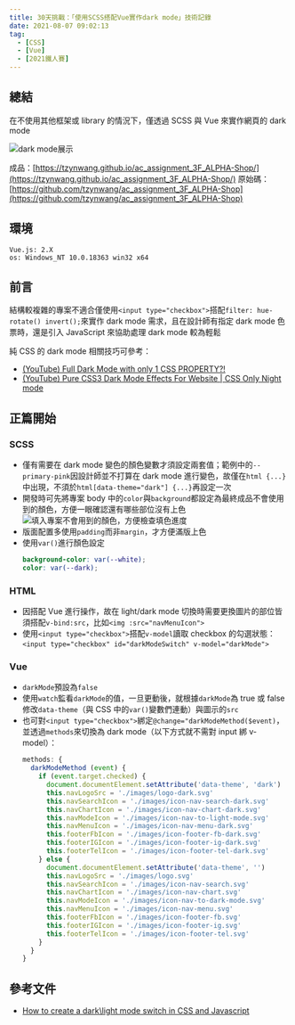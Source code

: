 ```yaml
---
title: 30天挑戰：「使用SCSS搭配Vue實作dark mode」技術記錄
date: 2021-08-07 09:02:13
tag:
  - [CSS]
  - [Vue]
  - [2021鐵人賽]
---
```


## 總結

在不使用其他框架或 library 的情況下，僅透過 SCSS 與 Vue 來實作網頁的 dark mode

![dark mode展示](/2021/ithome2021-2-vue-dark-mode/darkmode-demo.png)

成品：[https://tzynwang.github.io/ac_assignment_3F_ALPHA-Shop/](https://tzynwang.github.io/ac_assignment_3F_ALPHA-Shop/)
原始碼：[https://github.com/tzynwang/ac_assignment_3F_ALPHA-Shop](https://github.com/tzynwang/ac_assignment_3F_ALPHA-Shop)

## 環境

```
Vue.js: 2.X
os: Windows_NT 10.0.18363 win32 x64
```

## 前言

結構較複雜的專案不適合僅使用`<input type="checkbox">`搭配`filter: hue-rotate() invert();`來實作 dark mode 需求，且在設計師有指定 dark mode 色票時，還是引入 JavaScript 來協助處理 dark mode 較為輕鬆

純 CSS 的 dark mode 相關技巧可參考：

- [(YouTube) Full Dark Mode with only 1 CSS PROPERTY?!](https://youtu.be/qimopjP6YoM)
- [(YouTube) Pure CSS3 Dark Mode Effects For Website | CSS Only Night mode](https://youtu.be/5aJTVV-rlBw)

## 正篇開始

### SCSS

<script src="https://gist.github.com/tzynwang/7a9ea9e2a13e499121f1cef6d18f53d0.js"></script>

- 僅有需要在 dark mode 變色的顏色變數才須設定兩套值；範例中的`--primary-pink`因設計師並不打算在 dark mode 進行變色，故僅在`html {...}`中出現，不須於`html[data-theme="dark"] {...}`再設定一次
- 開發時可先將專案 body 中的`color`與`background`都設定為最終成品不會使用到的顏色，方便一眼確認還有哪些部位沒有上色
  ![填入專案不會用到的顏色，方便檢查填色進度](/2021/ithome2021-2-vue-dark-mode/color-check.png)
- 版面配置多使用`padding`而非`margin`，才方便滿版上色
- 使用`var()`進行顏色設定
  ```scss
  background-color: var(--white);
  color: var(--dark);
  ```

### HTML

- 因搭配 Vue 進行操作，故在 light/dark mode 切換時需要更換圖片的部位皆須搭配`v-bind:src`，比如`<img :src="navMenuIcon">`
- 使用`<input type="checkbox">`搭配`v-model`讀取 checkbox 的勾選狀態：`<input type="checkbox" id="darkModeSwitch" v-model="darkMode">`

### Vue

<script src="https://gist.github.com/tzynwang/c719372a29bdc21e6f6678933614abe8.js"></script>

- `darkMode`預設為`false`
- 使用`watch`監看`darkMode`的值，一旦更動後，就根據`darkMode`為 true 或 false 修改`data-theme`（與 CSS 中的`var()`變數們連動）與圖示的`src`
- 也可對`<input type="checkbox">`綁定`@change="darkModeMethod($event)`，並透過`methods`來切換為 dark mode（以下方式就不需對 input 綁 v-model）：
  ```js
  methods: {
    darkModeMethod (event) {
      if (event.target.checked) {
        document.documentElement.setAttribute('data-theme', 'dark')
        this.navLogoSrc = './images/logo-dark.svg'
        this.navSearchIcon = './images/icon-nav-search-dark.svg'
        this.navChartIcon = './images/icon-nav-chart-dark.svg'
        this.navModeIcon = './images/icon-nav-to-light-mode.svg'
        this.navMenuIcon = './images/icon-nav-menu-dark.svg'
        this.footerFbIcon = './images/icon-footer-fb-dark.svg'
        this.footerIGIcon = './images/icon-footer-ig-dark.svg'
        this.footerTelIcon = './images/icon-footer-tel-dark.svg'
      } else {
        document.documentElement.setAttribute('data-theme', '')
        this.navLogoSrc = './images/logo.svg'
        this.navSearchIcon = './images/icon-nav-search.svg'
        this.navChartIcon = './images/icon-nav-chart.svg'
        this.navModeIcon = './images/icon-nav-to-dark-mode.svg'
        this.navMenuIcon = './images/icon-nav-menu.svg'
        this.footerFbIcon = './images/icon-footer-fb.svg'
        this.footerIGIcon = './images/icon-footer-ig.svg'
        this.footerTelIcon = './images/icon-footer-tel.svg'
      }
    }
  }
  ```

## 參考文件

- [How to create a dark\light mode switch in CSS and Javascript](https://codyhouse.co/blog/post/dark-light-switch-css-javascript)
